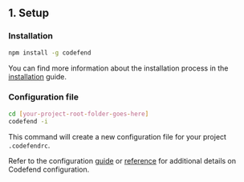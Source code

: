 ## 1. Setup

### Installation

```bash
npm install -g codefend
```

You can find more information about the installation process in the [installation](../../../get-started/installation.md) guide.

### Configuration file

```bash
cd [your-project-root-folder-goes-here]
codefend -i
```

This command will create a new configuration file for your project `.codefendrc`.

Refer to the configuration [guide](../../../basic-usage/generating-configuration.md) or [reference](../../../references/configuration.md) for additional details on Codefend configuration.
